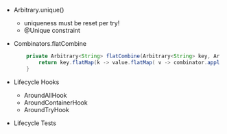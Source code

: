 - Arbitrary.unique()
  - uniqueness must be reset per try!
  - @Unique constraint

- Combinators.flatCombine
    ```java
        private Arbitrary<String> flatCombine(Arbitrary<String> key, Arbitrary<String> value, Combinators.F2<String, String, Arbitrary<String>> combinator) {
            return key.flatMap(k -> value.flatMap( v -> combinator.apply(k, v)));
        }
    ```

- Lifecycle Hooks
  - AroundAllHook
  - AroundContainerHook
  - AroundTryHook

- Lifecycle Tests
